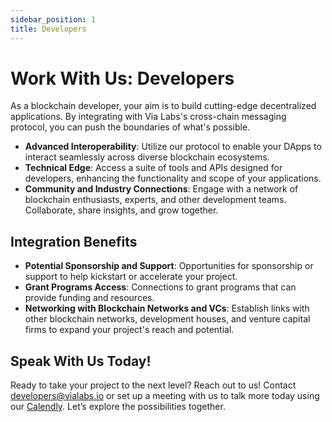 ```yaml
---
sidebar_position: 1
title: Developers
---
```


# Work With Us: Developers

As a blockchain developer, your aim is to build cutting-edge decentralized applications. By integrating with Via Labs's cross-chain messaging protocol, you can push the boundaries of what's possible.

- **Advanced Interoperability**: Utilize our protocol to enable your DApps to interact seamlessly across diverse blockchain ecosystems.
- **Technical Edge**: Access a suite of tools and APIs designed for developers, enhancing the functionality and scope of your applications.
- **Community and Industry Connections**: Engage with a network of blockchain enthusiasts, experts, and other development teams. Collaborate, share insights, and grow together.

## Integration Benefits

- **Potential Sponsorship and Support**: Opportunities for sponsorship or support to help kickstart or accelerate your project.
- **Grant Programs Access**: Connections to grant programs that can provide funding and resources.
- **Networking with Blockchain Networks and VCs**: Establish links with other blockchain networks, development houses, and venture capital firms to expand your project's reach and potential.

## Speak With Us Today!

Ready to take your project to the next level? Reach out to us! Contact [developers@vialabs.io](mailto:developers@vialabs.io) or set up a meeting with us to talk more today using our [Calendly](https://calendly.com/). Let’s explore the possibilities together.

